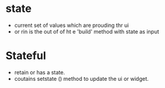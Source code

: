 # state
- current set of values which are prouding thr ui
- or rin is the out of of ht e 'build'  method with state as input
  

# Stateful
- retain or has a state.
- coutains setstate () method to update the ui or widget.
